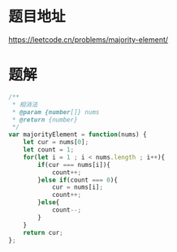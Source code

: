 # 题目地址
https://leetcode.cn/problems/majority-element/

# 题解
```js
/**
 * 相消法
 * @param {number[]} nums
 * @return {number}
 */
var majorityElement = function(nums) {
    let cur = nums[0];
    let count = 1;
    for(let i = 1 ; i < nums.length ; i++){
        if(cur === nums[i]){
            count++;
        }else if(count === 0){
            cur = nums[i];
            count++;
        }else{
            count--;
        }
    }
    return cur;
};
```